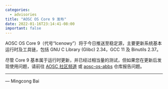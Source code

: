```yaml
---
categories:
  - advisories
title: "AOSC OS Core 9 发布"
date: 2022-01-16T23:14:41-08:00
important: false
---
```


AOSC OS Core 9（代号“Icenowy”）将于今日推送至稳定源，主要更新系统基本运行时及工具链，包括 GNU C Library (Glibc) 2.34，GCC 11 及 Binutils 2.37。

尽管 Core 9 基本属于运行时更新，并已经过相当量的测试，但如果您在更新后发现使用问题，请前往 [AOSC 社区频道](https://t.me/+QVkNCQXYd_kAOMTX) 或 [aosc-os-abbs](https://github.com/AOSC-Dev/aosc-os-abbs/issues/new/choose) 仓库报告问题。

---

— Mingcong Bai
